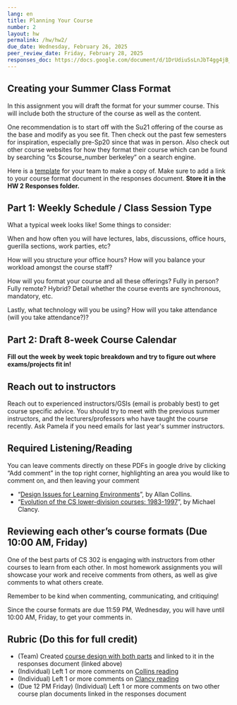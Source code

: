 ```yaml
---
lang: en
title: Planning Your Course
number: 2
layout: hw
permalink: /hw/hw2/
due_date: Wednesday, February 26, 2025
peer_review_date: Friday, February 28, 2025
responses_doc: https://docs.google.com/document/d/1DrUdiuSsLnJbT4gg4jB_yZbPEwMU7oiUmsZewlmZN_w/edit?tab=t.0
---
```


<!-- Readings w/ responses -->

[hw2_template]: https://docs.google.com/document/d/12qQakhfuSWPwiec6kqqCznc3IxxSueGdomamB8pXlYA/template/preview
[hw2_design_issues]: https://drive.google.com/file/d/1u5Z9fBDAnrkyU6XzGWGg1myZZGmMxs0s/view
[hw2_clancy_history]: https://drive.google.com/file/d/1u5Z9fBDAnrkyU6XzGWGg1myZZGmMxs0s/view?usp=share_link

## Creating your Summer Class Format

In this assignment you will draft the format for your summer course. This will include both the structure of the course as well as the content.

One recommendation is to start off with the Su21 offering of the course as the base and modify as you see fit. Then check out the past few semesters for inspiration, especially pre-Sp20 since that was in person. Also check out other course websites for how they format their course which can be found by searching “cs \$course_number berkeley” on a search engine.

Here is a [template][hw2_template] for your team to make a copy of. Make sure to add a link to your course format document in the responses document. **Store it in the HW 2 Responses folder.**

## Part 1: Weekly Schedule / Class Session Type

What a typical week looks like! Some things to consider:

When and how often you will have lectures, labs, discussions, office hours, guerilla sections, work parties, etc?

How will you structure your office hours? How will you balance your workload amongst the course staff?

How will you format your course and all these offerings? Fully in person? Fully remote? Hybrid? Detail whether the course events are synchronous, mandatory, etc.

Lastly, what technology will you be using? How will you take attendance (will you take attendance?)?

## Part 2: Draft 8-week Course Calendar

**Fill out the week by week topic breakdown and try to figure out where exams/projects fit in!**

## Reach out to instructors

Reach out to experienced instructors/GSIs (email is probably best) to get course specific advice. You should try to meet with the previous summer instructors, and the lecturers/professors who have taught the course recently. Ask Pamela if you need emails for last year's summer instructors.

## Required Listening/Reading

You can leave comments directly on these PDFs in google drive by clicking “Add comment” in the top right corner, highlighting an area you would like to comment on, and then leaving your comment

- “[Design Issues for Learning Environments][hw2_design_issues]”, by Allan Collins.
- “[Evolution of the CS lower-division courses: 1983-1997][hw2_clancy_history]”, by Michael Clancy.

## Reviewing each other’s course formats (Due 10:00 AM, Friday)

One of the best parts of CS 302 is engaging with instructors from other courses to learn from each other. In most homework assignments you will showcase your work and receive comments from others, as well as give comments to what others create.

Remember to be kind when commenting, communicating, and critiquing!

Since the course formats are due 11:59 PM, Wednesday, you will have until 10:00 AM, Friday, to get your comments in.

## Rubric (Do this for full credit)

- (Team) Created [course design with both parts][hw2_template] and linked to it in the responses document (linked above)
- (Individual) Left 1 or more comments on [Collins reading][hw2_design_issues]
- (Individual) Left 1 or more comments on [Clancy reading][hw2_clancy_history]
- (Due 12 PM Friday) (Individual) Left 1 or more comments on two other course plan documents linked in the responses document
